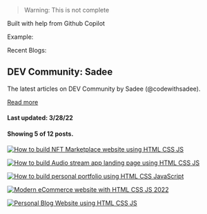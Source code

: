 > Warning: This is not complete

Built with help from Github Copilot

Example:

Recent Blogs:

<!-- blog-post-list:start -->

## DEV Community: Sadee

The latest articles on DEV Community by Sadee (@codewithsadee).

[Read more](https://dev.to/codewithsadee)

#### Last updated: 3/28/22

#### Showing 5 of 12 posts.

[![How to build NFT Marketplace website using HTML CSS JS](https://raw.githubusercontent.com/ErrorGamer2000/github-readme-blog-post-action/main/blog-post-list-outputDEV_Community__Sadee/How_to_build_NFT_Marketplace_website_using_HTML_CSS_JS.svg)](https://dev.to/codewithsadee/how-to-build-nft-marketplace-website-using-html-css-js-kh7)

[![How to build Audio stream app landing page using HTML CSS JS](https://raw.githubusercontent.com/ErrorGamer2000/github-readme-blog-post-action/main/blog-post-list-outputDEV_Community__Sadee/How_to_build_Audio_stream_app_landing_page_using_HTML_CSS_JS.svg)](https://dev.to/codewithsadee/how-to-build-audio-stream-app-landing-page-using-html-css-js-1960)

[![How to build personal portfolio using HTML CSS JavaScript](https://raw.githubusercontent.com/ErrorGamer2000/github-readme-blog-post-action/main/blog-post-list-outputDEV_Community__Sadee/How_to_build_personal_portfolio_using_HTML_CSS_JavaScript.svg)](https://dev.to/codewithsadee/how-to-build-personal-portfolio-using-html-css-javascript-37e2)

[![Modern eCommerce website with HTML CSS JS 2022](https://raw.githubusercontent.com/ErrorGamer2000/github-readme-blog-post-action/main/blog-post-list-outputDEV_Community__Sadee/Modern_eCommerce_website_with_HTML_CSS_JS_2022.svg)](https://dev.to/codewithsadee/modern-ecommerce-website-with-html-css-js-2022-142i)

[![Personal Blog Website using HTML CSS JS](https://raw.githubusercontent.com/ErrorGamer2000/github-readme-blog-post-action/main/blog-post-list-outputDEV_Community__Sadee/Personal_Blog_Website_using_HTML_CSS_JS.svg)](https://dev.to/codewithsadee/personal-blog-website-using-html-css-js-2en2)

<!-- blog-post-list:end -->
